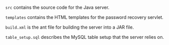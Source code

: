 `src` contains the source code for the Java server.

`templates` contains the HTML templates for the password recovery servlet.

`build.xml` is the ant file for building the server into a JAR file.

`table_setup.sql` describes the MySQL table setup that the server relies on.
